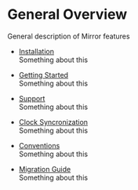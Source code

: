 # General Overview

General description of Mirror features

-   [Installation](Installation.md)  
    Something about this

-   [Getting Started](Start.md)  
    Something about this

-   [Support](Support.md)  
    Something about this

-   [Clock Syncronization](ClockSync.md)  
    Something about this

-   [Conventions](Conventions.md)  
    Something about this

-   [Migration Guide](Migration.md)  
    Something about this
